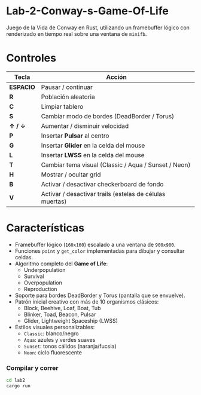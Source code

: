 # Lab-2-Conway-s-Game-Of-Life

Juego de la Vida de Conway en Rust, utilizando un framebuffer lógico con renderizado en tiempo real sobre una ventana de `minifb`.  


# Controles

| Tecla | Acción |
|-------|--------|
| **ESPACIO** | Pausar / continuar |
| **R** | Población aleatoria |
| **C** | Limpiar tablero |
| **S** | Cambiar modo de bordes (DeadBorder / Torus) |
| **↑ / ↓** | Aumentar / disminuir velocidad |
| **P** | Insertar **Pulsar** al centro |
| **G** | Insertar **Glider** en la celda del mouse |
| **L** | Insertar **LWSS** en la celda del mouse |
| **T** | Cambiar tema visual (Classic / Aqua / Sunset / Neon) |
| **H** | Mostrar / ocultar grid |
| **B** | Activar / desactivar checkerboard de fondo |
| **V** | Activar / desactivar trails (estelas de células muertas) |


# Características

- Framebuffer lógico (`160x160`) escalado a una ventana de `900x900`.
- Funciones `point` y `get_color` implementadas para dibujar y consultar celdas.
- Algoritmo completo del **Game of Life**:
  - Underpopulation
  - Survival
  - Overpopulation
  - Reproduction
- Soporte para bordes DeadBorder y Torus (pantalla que se envuelve).
- Patrón inicial creativo con más de 10 organismos clásicos:
  - Block, Beehive, Loaf, Boat, Tub  
  - Blinker, Toad, Beacon, Pulsar  
  - Glider, Lightweight Spaceship (LWSS)
- Estilos visuales personalizables:
  - `Classic`: blanco/negro  
  - `Aqua`: azules y verdes suaves  
  - `Sunset`: tonos cálidos (naranja/fucsia)  
  - `Neon`: ciclo fluorescente


### Compilar y correr
```bash
cd lab2
cargo run
